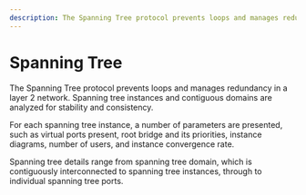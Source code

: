 ```yaml
---
description: The Spanning Tree protocol prevents loops and manages redundancy in a layer 2 network. Spanning tree instances and contiguous domains are analyzed...
---
```


# Spanning Tree

The Spanning Tree protocol prevents loops and manages redundancy in a
layer 2 network. Spanning tree instances and contiguous domains are
analyzed for stability and consistency.

For each spanning tree instance, a number of parameters are presented,
such as virtual ports present, root bridge and its priorities, instance
diagrams, number of users, and instance convergence rate.

Spanning tree details range from spanning tree domain, which is
contiguously interconnected to spanning tree instances, through to
individual spanning tree ports.
